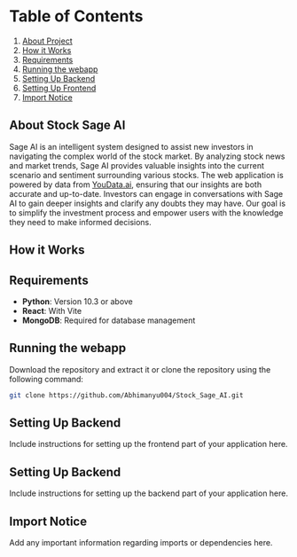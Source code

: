 # Table of Contents

1. [About Project](#about-stock-sage-ai)
2. [How it Works](#how-it-works)
3. [Requirements](#requirements)
4. [Running the webapp](#running-the-webapp)
5. [Setting Up Backend](#setting-up-backend)
6. [Setting Up Frontend](#setting-up-frontend)
7. [Import Notice](#import-notice)

## About Stock Sage AI

Sage AI is an intelligent system designed to assist new investors in navigating the complex world of the stock market. By analyzing stock news and market trends, Sage AI provides valuable insights into the current scenario and sentiment surrounding various stocks. The web application is powered by data from [YouData.ai](https://www.youdata.ai/home), ensuring that our insights are both accurate and up-to-date. Investors can engage in conversations with Sage AI to gain deeper insights and clarify any doubts they may have. Our goal is to simplify the investment process and empower users with the knowledge they need to make informed decisions.

## How it Works



## Requirements

- **Python**: Version 10.3 or above
- **React**: With Vite
- **MongoDB**: Required for database management

## Running the webapp

Download the repository and extract it or clone the repository using the following command:
```bash
git clone https://github.com/Abhimanyu004/Stock_Sage_AI.git
```


## Setting Up Backend

Include instructions for setting up the frontend part of your application here.

## Setting Up Backend

Include instructions for setting up the backend part of your application here.

## Import Notice

Add any important information regarding imports or dependencies here.
